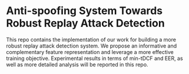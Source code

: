 # Anti-spoofing System Towards Robust Replay Attack Detection

This repo contains the implementation of our work for building a more robust replay attack detection system. We propose an informative and  complementary feature representation and leverage a more effective training objective. Experimental results in terms of min-tDCF and EER, as well as more detailed analysis will be reported in this repo.
